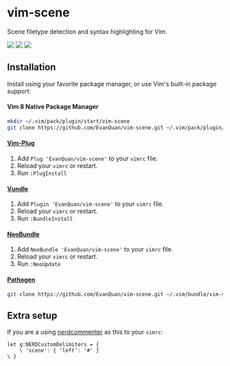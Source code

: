 # vim-scene

Scene filetype detection and syntax highlighting for Vim.

![](https://raw.githubusercontent.com/wiki/EvanQuan/vim-scene/example1.png)
![](https://raw.githubusercontent.com/wiki/EvanQuan/vim-scene/example2.png)
![](https://raw.githubusercontent.com/wiki/EvanQuan/vim-scene/example3.png)

## Installation

Install using your favorite package manager, or use Vim's built-in package
support:

#### Vim 8 Native Package Manager

```bash
mkdir ~/.vim/pack/plugin/start/vim-scene
git clone https://github.com/EvanQuan/vim-scene.git ~/.vim/pack/plugin/start/vim-scene
```

#### [Vim-Plug](https://github.com/junegunn/vim-plug)

1. Add `Plug 'EvanQuan/vim-scene'` to your `vimrc` file.
2. Reload your `vimrc` or restart.
3. Run `:PlugInstall`

#### [Vundle](https://github.com/VundleVim/Vundle.vim)

1. Add `Plugin 'EvanQuan/vim-scene'` to your `vimrc` file.
2. Reload your `vimrc` or restart.
3. Run `:BundleInstall`

#### [NeoBundle](https://github.com/Shougo/neobundle.vim)

1. Add `NeoBundle 'EvanQuan/vim-scene'` to your `vimrc` file.
2. Reload your `vimrc` or restart.
3. Run `:NeoUpdate`

#### [Pathogen](https://github.com/tpope/vim-pathogen)

```bash
git clone https://github.com/EvanQuan/vim-scene.git ~/.vim/bundle/vim-scene
```

## Extra setup

If you are a using [nerdcommenter](https://github.com/scrooloose/nerdcommenter)
as this to your `vimrc`:

```vim
let g:NERDCustomDelimiters = {
    \ 'scene': { 'left': '#' }
\ }
```
